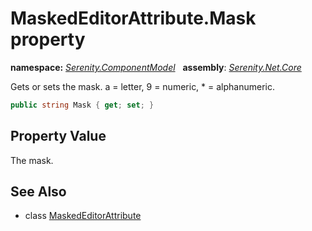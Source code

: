 # MaskedEditorAttribute.Mask property
**namespace:** *[Serenity.ComponentModel](../../README.md#serenity.componentmodel-namespace)*   **assembly**: *[Serenity.Net.Core](../../README.md)*

Gets or sets the mask. a = letter, 9 = numeric, * = alphanumeric.

```csharp
public string Mask { get; set; }
```

## Property Value

The mask.

## See Also

* class [MaskedEditorAttribute](../MaskedEditorAttribute.md)